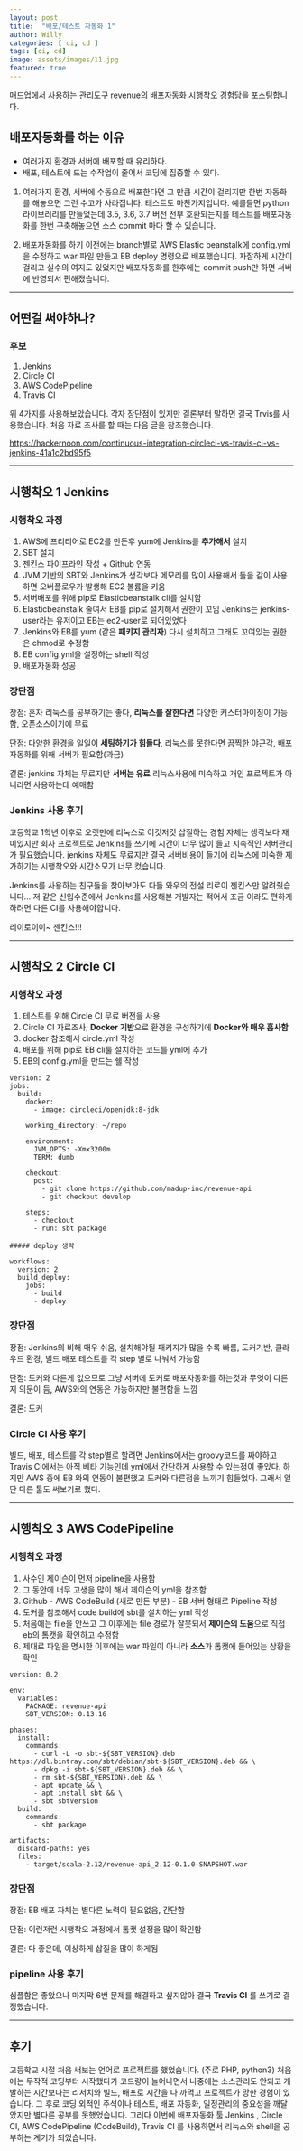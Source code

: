 ```yaml
---
layout: post
title:  "배포/테스트 자동화 1"
author: Willy
categories: [ ci, cd ]
tags: [ci, cd]
image: assets/images/11.jpg
featured: true
---
```


매드업에서 사용하는 관리도구 revenue의 배포자동화 시행착오 경험담을 포스팅합니다.

## 배포자동화를 하는 이유  

* 여러가지 환경과 서버에 배포할 때 유리하다.
* 배포, 테스트에 드는 수작업이 줄어서 코딩에 집중할 수 있다.

1. 여러가지 환경, 서버에 수동으로 배포한다면 그 만큼 시간이 걸리지만 한번 자동화를 해놓으면 그런 수고가 사라집니다. 테스트도 마찬가지입니다. 예를들면 python 라이브러리를
만들었는데 3.5, 3.6, 3.7 버전 전부 호환되는지를 테스트를 배포자동화를 한번 구축해놓으면 소스 commit 마다 할 수 있습니다.

1. 배포자동화를 하기 이전에는 branch별로 AWS Elastic beanstalk에 config.yml을 수정하고 war 파일 만들고 EB deploy 명령으로 배포했습니다. 자잘하게 시간이 걸리고 실수의 여지도 있었지만 배포자동화를 한후에는
commit push만 하면 서버에 반영되서 편해졌습니다. 
  

- - -


## 어떤걸 써야하나?  

### 후보  

1. Jenkins
1. Circle CI
1. AWS CodePipeline
1. Travis CI

위 4가지를 사용해보았습니다. 각자 장단점이 있지만 결론부터 말하면 결국 Trvis를 사용했습니다.
처음 자료 조사를 할 때는 다음 글을 참조했습니다.

https://hackernoon.com/continuous-integration-circleci-vs-travis-ci-vs-jenkins-41a1c2bd95f5
  

- - -


## 시행착오 1 Jenkins  

### 시행착오 과정  

1. AWS에 프리티어로 EC2를 만든후 yum에 Jenkins를 **추가해서** 설치
1. SBT 설치
1. 젠킨스 파이프라인 작성 + Github 연동
1. JVM 기반의 SBT와 Jenkins가 생각보다 메모리를 많이 사용해서 둘을 같이 사용하면 오버플로우가 발생해 EC2 볼륨을 키움
1. 서버배포를 위해 pip로 Elasticbeanstalk cli를 설치함
1. Elasticbeanstalk 줄여서 EB를 pip로 설치해서 권한이 꼬임 Jenkins는 jenkins-user라는
유저이고 EB는 ec2-user로 되어있었다
1. Jenkins와 EB를 yum (같은 **패키지 관리자**) 다시 설치하고 그래도 꼬여있는 권한은 chmod로 수정함
1. EB config.yml을 설정하는 shell 작성
1. 배포자동화 성공  


### 장단점  

장점: 혼자 리눅스를 공부하기는 좋다, **리눅스를 잘한다면** 다양한 커스터마이징이 가능함, 오픈소스이기에 무료

단점: 다양한 환경을 일일이 **세팅하기가 힘들다**, 리눅스를 못한다면 끔찍한 야근각, 배포자동화를 위해 서버가 필요함(과금)

결론: jenkins 자체는 무료지만 **서버는 유료** 리눅스사용에 미숙하고 개인 프로젝트가 아니라면 사용하는데 예매함
  

### Jenkins 사용 후기  

고등학교 1학년 이후로 오랫만에 리눅스로 이것저것 삽질하는 경험 자체는 생각보다 재미있지만 회사 프로젝트로 Jenkins를
쓰기에 시간이 너무 많이 들고 지속적인 서버관리가 필요했습니다. jenkins 자체도 무료지만 결국 서버비용이 들기에
리눅스에 미숙한 제가하기는 시행착오와 시간소모가 너무 컸습니다.

Jenkins를 사용하는 친구들을 찾아보아도 다들 와우의 전설 리로이 젠킨스만 알려줬습니다... 저 같은 신입수준에서
Jenkins를 사용해본 개발자는 적어서 조금 이라도 편하게 하려면 다른 CI를 사용해야합니다. 

리이로이이~ 젠킨스!!!  


- - -


## 시행착오 2 Circle CI  

### 시행착오 과정  

1. 테스트를 위해 Circle CI 무료 버전을 사용
1. Circle CI 자료조사; **Docker 기반**으로 환경을 구성하기에 **Docker와 매우 흡사함**
1. docker 참조해서 circle.yml 작성
1. 배포를 위해 pip로 EB cli룰 설치하는 코드를 yml에 추가
1. EB의 config.yml을 만드는 쉘 작성

```
version: 2
jobs:
  build:
    docker:
      - image: circleci/openjdk:8-jdk

    working_directory: ~/repo

    environment:
      JVM_OPTS: -Xmx3200m
      TERM: dumb

    checkout:
      post:
        - git clone https://github.com/madup-inc/revenue-api
        - git checkout develop

    steps:
      - checkout
      - run: sbt package

##### deploy 생략

workflows:
  version: 2
  build_deploy:
    jobs:
      - build
      - deploy
```


### 장단점  

장점: Jenkins의 비해 매우 쉬움, 설치해야될 패키지가 많을 수록 빠름, 도커기반, 클라우드 환경, 빌드 배포 테스트를 각 step 별로 나눠서 가능함

단점: 도커와 다른게 없으므로 그냥 서버에 도커로 배포자동화를 하는것과 무엇이 다른지 의문이 듬, AWS와의 연동은 가능하지만 불편함을 느낌

결론: 도커  


### Circle CI 사용 후기  

빌드, 배포, 테스트를 각 step별로 할려면 Jenkins에서는 groovy코드를 짜야하고 Travis CI에서는 아직 베타 기능인데
yml에서 간단하게 사용할 수 있는점이 좋있다. 하지만 AWS 중에 EB 와의 연동이 불편했고 도커와 다른점을 느끼기 힘들었다. 그래서 일단 다른 툴도 써보기로 했다.
  


- - -


## 시행착오 3 AWS CodePipeline  

### 시행착오 과정  

1. 사수인 제이슨이 먼저 pipeline을 사용함
1. 그 동안에 너무 고생을 많이 해서 제이슨의 yml을 참조함
1. Github - AWS CodeBuild (새로 만든 부분) - EB 서버 형태로 Pipeline 작성
1. 도커를 참조해서 code build에 sbt를 설치하는 yml 작성
1. 처음에는 file을 안쓰고 그 이후에는 file 경로가 잘못되서 **제이슨의 도움**으로 직접 eb의 톰캣을 확인하고 수정함
1. 제대로 파일을 명시한 이후에는 war 파일이 아니라 **소스**가 톰캣에 들어있는 상황을 확인


```
version: 0.2

env:
  variables:
    PACKAGE: revenue-api
    SBT_VERSION: 0.13.16

phases:
  install:
    commands:
      - curl -L -o sbt-${SBT_VERSION}.deb https://dl.bintray.com/sbt/debian/sbt-${SBT_VERSION}.deb && \
      - dpkg -i sbt-${SBT_VERSION}.deb && \
      - rm sbt-${SBT_VERSION}.deb && \
      - apt update && \
      - apt install sbt && \
      - sbt sbtVersion
  build:
    commands:
      - sbt package

artifacts:
  discard-paths: yes
  files:
    - target/scala-2.12/revenue-api_2.12-0.1.0-SNAPSHOT.war
```


### 장단점


장점: EB 배포 자체는 별다른 노력이 필요없음, 간단함

단점: 이런저런 시행착오 과정에서 톰캣 설정을 많이 확인함

결론: 다 좋은데, 이상하게 삽질을 많이 하게됨  


### pipeline 사용 후기  


심플함은 좋았으나 마지막 6번 문제를 해결하고 싶지않아 결국 **Travis CI** 를 쓰기로 결정했습니다.  


- - -


## 후기  


고등학교 시절 처음 써보는 언어로 프로젝트를 했었습니다. (주로 PHP, python3) 처음에는 무작적 코딩부터 시작했다가 코드량이 늘어나면서 나중에는 소스관리도 안되고 개발하는 시간보다는
리서치와 빌드, 배포로 시간을 다 까먹고 프로젝트가 망한 경험이 있습니다. 그 후로 코딩 외적인 주석이나 테스트, 배포 자동화, 일정관리의 중요성을 깨달았지만
별다른 공부를 못했었습니다. 그러다 이번에 배포자동화 툴 Jenkins , Circle CI, AWS CodePipeline (CodeBuild), Travis CI 를 사용하면서 리눅스와 shell을 공부하는
계기가 되었습니다.
